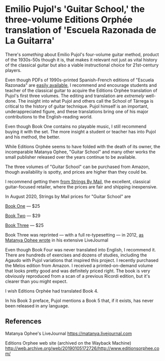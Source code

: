 # Emilio Pujol's 'Guitar School,' the three-volume Editions Orphée translation of 'Escuela Razonada de La Guitarra'

There's *something* about Emilio Pujol's four-volume guitar method, product of the 1930s-50s though it is, that makes it relevant not just as vital history of the classical guitar but also a viable instructional choice for 21st-century players.

Even though PDFs of 1990s-printed Spanish-French editions of "Escuela Razonada" are [easily available](http://biblio.upmx.mx/library/index.php?title=310329&lang=es&query=@title=Special:GSMSearchPage@process=@titulo=@autor=pujol@keywords=@material=@ubicacion=@sortby=sorttitle@mode=&recnum=14&mode=), I recommend and encourage students and teacher of the classical guitar to acquire the Editions Orphée translation of Pujol's first three volumes. The editing and translation are *extremely* well-done. The insight into what Pujol and others call the School of Tárrega is critical to the history of guitar technique. Pujol himself is an important, underappreciated figure, and these translations bring one of his major contributions to the English-reading world.

Even though Book One contains no playable music, I still recommend buying it with the set. The more insight a student or teacher has into Pujol and his method, the better.

While Editions Orphée seems to have folded with the death of its owner, the incomparable Matanya Ophee, "Guitar School" and many other works the small publisher released over the years continue to be available.

The three volumes of "Guitar School" can be purchased from Amazon, though availability is spotty, and prices are higher than they could be.

I recommend getting them [from Strings By Mail](https://www.stringsbymail.com/sheet-music-3/classical-guitar-168/methods-etudes-1483/m-r-1517/pujol-emilio-1527/), the excellent, classical guitar-focused retailer, where the prices are fair and shipping inexpensive.

In August 2020, Strings by Mail prices for "Guitar School" are 

[Book One](https://www.stringsbymail.com/pujol-guitar-school-a-theoretical-practical-method-for-the-guitar-vol-1-5317.html) ­— $25

[Book Two](https://www.stringsbymail.com/pujol-guitar-school-a-theoretical-practical-method-for-the-guitar-vol-2-5316.html) — $29

[Book Three](https://www.stringsbymail.com/pujol-guitar-school-a-theoretical-practical-method-for-the-guitar-vol-3-5318.html) — $25

Book Three was reprinted — with a full re-typesetting — in 2012, [as Matanya Ophee wrote](https://matanya.livejournal.com/123740.html) in his extensive LiveJournal

Even though Book Four was never translated into English, I recommend it. There are hundreds of exercises and dozens of studies, including the Agaudo with Pujol variations that inspired this project. I recently purchased the Melos edition from Amazon. I received a printed-on-demand volume that looks pretty good and was definitely priced right. The book is very obviously reproduced from a scan of a previous Ricordi edition, but it's clearer than you might expect.

I wish Editions Orphée had translated Book 4.

In his Book 3 preface, Pujol mentions a Book 5 that, if it exists, has never been released in any language.

## References

Matanya Ophee's LiveJournal <https://matanya.livejournal.com>

Editions Orphee web site (archived on the Wayback Machine) <http://web.archive.org/web/20190105172726/http://www.editionsorphee.com/>
